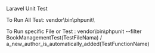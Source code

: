 Laravel Unit Test

To Run All Test: vendor\bin\phpunit\

To Run specific File or Test : vendor\bin\phpunit --filter BookManagementTest(TestFileNama) / a_new_author_is_automatically_added(TestFunctionName)